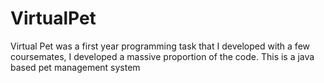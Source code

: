 # VirtualPet
Virtual Pet was a first year programming task that I developed with a few coursemates,
I developed a massive proportion of the code.
This is a java based pet management system
